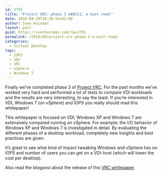 ```yaml
---
id: 1755
title: 'Project VRC: phase 3 &#8211; a must read!'
date: 2010-09-29T10:20:54+02:00
author: Sven Huisman
layout: post
guid: https://svenhuisman.com/?p=1755
permalink: /2010/09/project-vrc-phase-3-a-must-read/
categories:
  - Virtual Desktop
tags:
  - IOPS
  - VDI
  - VRC
  - vSphere
  - Windows 7
---
```

Finally we&#8217;ve completed phase 3 of <a title="VRC" href="http://www.virtualrealitycheck.net/" target="_blank">Project VRC</a>. For the past months we&#8217;ve worked very hard and performed a lot of tests to compare VDI workloads and the results are very interesting, to say the least. If you&#8217;re interested in VDI, Windows 7 (on vSphere) and IOPS you really should read this whitepaper!

This whitepaper is focused on VDI; Windows XP and Windows 7 are extensively compared running on vSphere. For example; the I/O behavior of Windows XP and Windows 7 is investigated in detail. By evaluating the different phases of a desktop workload, completely new insights and best practices are given.

It&#8217;s great to see what kind of impact tweaking Windows and vSphere has on IOPS and number of users you can get on a VDI-host (which will lower the cost per desktop).

Also read the blogpost about the release of this <a title="VRC" href="http://www.brianmadden.com/blogs/jeroenvandekamp/archive/2010/09/27/project-vrc-a-deep-dive-into-vdi-performance-tuning.aspx" target="_blank">VRC whitepaper</a>.